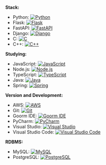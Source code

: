 **Stack:**
- Python: [![Python](https://img.shields.io/badge/Python-3.9-blue?logo=python&logoColor=white)](https://www.python.org/)
- Flask: [![Flask](https://img.shields.io/badge/Flask-2.0-black?logo=flask&logoColor=white)](https://flask.palletsprojects.com/)
- FastAPI: [![FastAPI](https://img.shields.io/badge/FastAPI-0.70.0-teal?logo=fastapi&logoColor=white)](https://fastapi.tiangolo.com/)
- Django: [![Django](https://img.shields.io/badge/Django-3.2-green?logo=django&logoColor=white)](https://www.djangoproject.com/)
- C: [![C](https://img.shields.io/badge/C-Language-00599C?logo=c&logoColor=white)](https://en.wikipedia.org/wiki/C_(programming_language))
- C++: [![C++](https://img.shields.io/badge/C++-Language-00599C?logo=c%2B%2B&logoColor=white)](https://en.wikipedia.org/wiki/C%2B%2B)

**Studying:**
- JavaScript: [![JavaScript](https://img.shields.io/badge/JavaScript-ES6-yellow?logo=javascript&logoColor=white)](https://developer.mozilla.org/en-US/docs/Web/JavaScript)
- Node.js: [![Node.js](https://img.shields.io/badge/Node.js-14.17.0-green?logo=node.js&logoColor=white)](https://nodejs.org/)
- TypeScript: [![TypeScript](https://img.shields.io/badge/TypeScript-4.4-blue?logo=typescript&logoColor=white)](https://www.typescriptlang.org/)
- Java: [![Java](https://img.shields.io/badge/Java-11-red?logo=java&logoColor=white)](https://www.oracle.com/java/)
- Spring: [![Spring](https://img.shields.io/badge/Spring-5.3.9-green?logo=spring&logoColor=white)](https://spring.io/)

**Version and Development:**
- AWS: [![AWS](https://img.shields.io/badge/AWS-Amazon%20Web%20Services-orange?logo=amazon-aws&logoColor=white)](https://aws.amazon.com/)
- Git: [![Git](https://img.shields.io/badge/Git-Version%20Control-lightgrey?logo=git&logoColor=white)](https://git-scm.com/)
- Goorm IDE: [![Goorm IDE](https://img.shields.io/badge/Goorm%20IDE-Cloud%20Development-lightblue)](https://ide.goorm.io/)
- PyCharm: [![PyCharm](https://img.shields.io/badge/PyCharm-2021.2.2-yellow?logo=pycharm&logoColor=white)](https://www.jetbrains.com/pycharm/)
- Visual Studio: [![Visual Studio](https://img.shields.io/badge/Visual%20Studio-2019-purple?logo=visual-studio&logoColor=white)](https://visualstudio.microsoft.com/)
- Visual Studio Code: [![Visual Studio Code](https://img.shields.io/badge/VS%20Code-1.60.2-blue?logo=visual-studio-code&logoColor=white)](https://code.visualstudio.com/)

**RDBMS:**
- MySQL: [![MySQL](https://img.shields.io/badge/MySQL-8.0-blue?logo=mysql&logoColor=white)](https://www.mysql.com/)
- PostgreSQL: [![PostgreSQL](https://img.shields.io/badge/PostgreSQL-13.4-blue?logo=postgresql&logoColor=white)](https://www.postgresql.org/)
